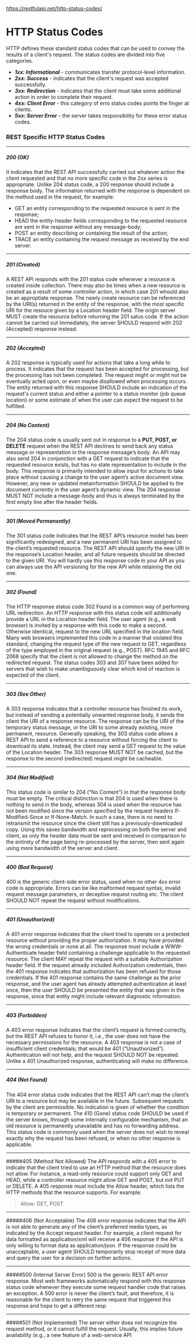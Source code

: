 https://restfulapi.net/http-status-codes/

# HTTP Status Codes

HTTP defines these standard status codes that can be used to convey the results of a client's request. The status codes are divided into five categories.
- ***1xx: Informational*** - communicates transfer protocol-level information.
- ***2xx: Success*** - indicates that the client's request was accepted successfully.
- ***3xx: Redirection*** - indicates that the client must take some additional action in order to complete their request.
- ***4xx: Client Error*** - this category of erro status codes points the finger at clients.
- ***5xx: Server Error*** - the server takes responsibility for these error status codes.


### REST Specific HTTP Status Codes

---
##### 200 (OK)
It indicates that the REST API successfully carried out whatever action the client requested and that no more specific code in the 2xx series is appropriate.
Unlike 204 status code, a 200 response should include a response body. The information returned with the response is dependent on the method used in the request, for example:
- GET an entity corresponding to the requested resource is sent in the response;
- HEAD the entity-header fields corresponding to the requested resource are sent in the response without any message-body;
- POST an entity describing or containing the result of the action;
- TRACE an entity containing the request message as received by the end server.

---
##### 201 (Created)
A REST API responds with the 201 status code whenever a resource is created inside collection. There may also be times when a new resource is created as a result of some controller action, in which case 201 whould also be an approptiate response.
The newly create resource can be referenced by the URI(s) returned in the entity of the response, with the most specific URI for the resouce given by a Location header field.
The origin server MUST create the resource before returning the 201 satus code. If the action cannot be carried out immediately, the server SHOULD respond with 202 (Accepted) response instead.

---
##### 202 (Accepted)
A 202 response is typically used for actions that take a long while to process. It indicates that the request has been accepted for processing, but the processing has not been completed. The request might or might not be eventually acted upon, or even maybe disallowed when processing occurs.
The entity returned with this response SHOULD include an indication of the request's current status and either a pointer to a status monitor (job queue location) or some estimate of when the user can expect the request to be fulfilled.

---
##### 204 (No Content)
The 204 status code is usually sent out in response to a **PUT, POST, or DELETE** request when the REST API declines to send back any status message or representation in the response message’s body.
An API may also send 204 in conjunction with a GET request to indicate that the requested resource exists, but has no state representation to include in the body.
This response is primarily intended to allow input for actions to take place without causing a change to the user agent’s active document view. However, any new or updated metainformation SHOULD be applied to the document currently in the user agent’s dynamic view.
The 204 response MUST NOT include a message-body and thus is always terminated by the first empty line after the header fields.

---
##### 301 (Moved Permanently)
The 301 status code indicates that the REST API’s resource model has been significantly redesigned, and a new permanent URI has been assigned to the client’s requested resource. The REST API should specify the new URI in the response’s Location header, and all future requests should be directed to the given URI.
You will hardly use this response code in your API as you can always use the API versioning for the new API while retaining the old one.

---
##### 302 (Found)
The HTTP response status code 302 Found is a common way of performing URL redirection. An HTTP response with this status code will additionally provide a URL in the Location header field. The user agent (e.g., a web browser) is invited by a response with this code to make a second. Otherwise identical, request to the new URL specified in the location field.
Many web browsers implemented this code in a manner that violated this standard, changing the request type of the new request to GET, regardless of the type employed in the original request (e.g., POST). RFC 1945 and RFC 2068 specify that the client is not allowed to change the method on the redirected request. The status codes 303 and 307 have been added for servers that wish to make unambiguously clear which kind of reaction is expected of the client.

---
##### 303 (See Other)
A 303 response indicates that a controller resource has finished its work, but instead of sending a potentially unwanted response body, it sends the client the URI of a response resource. The response can be the URI of the temporary status message, or the URI to some already existing, more permanent, resource.
Generally speaking, the 303 status code allows a REST API to send a reference to a resource without forcing the client to download its state. Instead, the client may send a GET request to the value of the Location header.
The 303 response MUST NOT be cached, but the response to the second (redirected) request might be cacheable.

---
##### 304 (Not Modified)
This status code is similar to 204 (“No Content”) in that the response body must be empty. The critical distinction is that 204 is used when there is nothing to send in the body, whereas 304 is used when the resource has not been modified since the version specified by the request headers If-Modified-Since or If-None-Match.
In such a case, there is no need to retransmit the resource since the client still has a previously-downloaded copy.
Using this saves bandwidth and reprocessing on both the server and client, as only the header data must be sent and received in comparison to the entirety of the page being re-processed by the server, then sent again using more bandwidth of the server and client.

---
##### 400 (Bad Request)
400 is the generic client-side error status, used when no other 4xx error code is appropriate. Errors can be like malformed request syntax, invalid request message parameters, or deceptive request routing etc.
The client SHOULD NOT repeat the request without modifications.

---
##### 401 (Unauthorized)
A 401 error response indicates that the client tried to operate on a protected resource without providing the proper authorization. It may have provided the wrong credentials or none at all. The response must include a WWW-Authenticate header field containing a challenge applicable to the requested resource.
The client MAY repeat the request with a suitable Authorization header field. If the request already included Authorization credentials, then the 401 response indicates that authorization has been refused for those credentials. If the 401 response contains the same challenge as the prior response, and the user agent has already attempted authentication at least once, then the user SHOULD be presented the entity that was given in the response, since that entity might include relevant diagnostic information.

---
##### 403 (Forbidden)
A 403 error response indicates that the client’s request is formed correctly, but the REST API refuses to honor it, i.e., the user does not have the necessary permissions for the resource. A 403 response is not a case of insufficient client credentials; that would be 401 (“Unauthorized”).
Authentication will not help, and the request SHOULD NOT be repeated. Unlike a 401 Unauthorized response, authenticating will make no difference.

---
##### 404 (Not Found)
The 404 error status code indicates that the REST API can’t map the client’s URI to a resource but may be available in the future. Subsequent requests by the client are permissible.
No indication is given of whether the condition is temporary or permanent. The 410 (Gone) status code SHOULD be used if the server knows, through some internally configurable mechanism, that an old resource is permanently unavailable and has no forwarding address. This status code is commonly used when the server does not wish to reveal exactly why the request has been refused, or when no other response is applicable.

---
#####405 (Method Not Allowed)
The API responds with a 405 error to indicate that the client tried to use an HTTP method that the resource does not allow. For instance, a read-only resource could support only GET and HEAD, while a controller resource might allow GET and POST, but not PUT or DELETE.
A 405 response must include the Allow header, which lists the HTTP methods that the resource supports. For example:
>Allow: GET, POST

---
#####406 (Not Acceptable)
The 406 error response indicates that the API is not able to generate any of the client’s preferred media types, as indicated by the Accept request header. For example, a client request for data formatted as application/xml will receive a 406 response if the API is only willing to format data as application/json.
If the response could be unacceptable, a user agent SHOULD temporarily stop receipt of more data and query the user for a decision on further actions.

---
#####500 (Internal Server Error)
500 is the generic REST API error response. Most web frameworks automatically respond with this response status code whenever they execute some request handler code that raises an exception.
A 500 error is never the client’s fault, and therefore, it is reasonable for the client to retry the same request that triggered this response and hope to get a different resp

---
#####501 (Not Implemented)
The server either does not recognize the request method, or it cannot fulfill the request. Usually, this implies future availability (e.g., a new feature of a web-service API